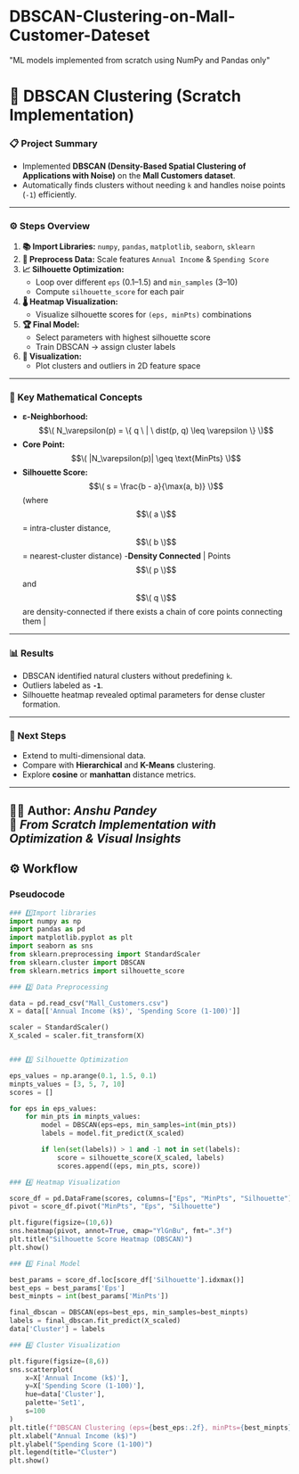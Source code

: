 # DBSCAN-Clustering-on-Mall-Customer-Dateset
"ML models implemented from scratch using NumPy and Pandas only"


# 🧠 DBSCAN Clustering (Scratch Implementation)

### 📋 Project Summary
- Implemented **DBSCAN (Density-Based Spatial Clustering of Applications with Noise)** on the **Mall Customers dataset**.  
- Automatically finds clusters without needing `k` and handles noise points (`-1`) efficiently.  

---

### ⚙️ Steps Overview
1. **📚 Import Libraries:** `numpy`, `pandas`, `matplotlib`, `seaborn`, `sklearn`  
2. **🧼 Preprocess Data:** Scale features `Annual Income` & `Spending Score`  
3. **📈 Silhouette Optimization:**  
   - Loop over different `eps` (0.1–1.5) and `min_samples` (3–10)  
   - Compute `silhouette_score` for each pair  
4. **🌡️ Heatmap Visualization:**  
   - Visualize silhouette scores for `(eps, minPts)` combinations  
5. **🏆 Final Model:**  
   - Select parameters with highest silhouette score  
   - Train DBSCAN → assign cluster labels  
6. **🎨 Visualization:**  
   - Plot clusters and outliers in 2D feature space  

---

### 🧮 Key Mathematical Concepts
- **ε-Neighborhood:** $$\( N_\varepsilon(p) = \{ q \ | \ dist(p, q) \leq \varepsilon \} \)$$  
- **Core Point:** $$\( |N_\varepsilon(p)| \geq \text{MinPts} \)$$  
- **Silhouette Score:** $$\( s = \frac{b - a}{\max(a, b)} \)$$
  (where $$\( a \)$$ = intra-cluster distance, $$\( b \)$$ = nearest-cluster distance)
  -**Density Connected** | Points $$\( p \)$$ and $$\( q \)$$ are density-connected if there exists a chain of core points connecting them |
  

---

### 📊 Results
- DBSCAN identified natural clusters without predefining `k`.  
- Outliers labeled as **`-1`**.  
- Silhouette heatmap revealed optimal parameters for dense cluster formation.  

---

### 🚀 Next Steps
- Extend to multi-dimensional data.  
- Compare with **Hierarchical** and **K-Means** clustering.  
- Explore **cosine** or **manhattan** distance metrics.  

---

👨‍💻 **Author:** *Anshu Pandey*  
📘 *From Scratch Implementation with Optimization & Visual Insights*
---

## ⚙️ Workflow

### Pseudocode
```python
### 1️⃣Import libraries
import numpy as np
import pandas as pd
import matplotlib.pyplot as plt
import seaborn as sns
from sklearn.preprocessing import StandardScaler
from sklearn.cluster import DBSCAN
from sklearn.metrics import silhouette_score

### 2️⃣ Data Preprocessing

data = pd.read_csv("Mall_Customers.csv")
X = data[['Annual Income (k$)', 'Spending Score (1-100)']]

scaler = StandardScaler()
X_scaled = scaler.fit_transform(X)


### 3️⃣ Silhouette Optimization

eps_values = np.arange(0.1, 1.5, 0.1)
minpts_values = [3, 5, 7, 10]
scores = []

for eps in eps_values:
    for min_pts in minpts_values:
        model = DBSCAN(eps=eps, min_samples=int(min_pts))
        labels = model.fit_predict(X_scaled)

        if len(set(labels)) > 1 and -1 not in set(labels):
            score = silhouette_score(X_scaled, labels)
            scores.append((eps, min_pts, score))

### 4️⃣ Heatmap Visualization

score_df = pd.DataFrame(scores, columns=["Eps", "MinPts", "Silhouette"])
pivot = score_df.pivot("MinPts", "Eps", "Silhouette")

plt.figure(figsize=(10,6))
sns.heatmap(pivot, annot=True, cmap="YlGnBu", fmt=".3f")
plt.title("Silhouette Score Heatmap (DBSCAN)")
plt.show()

### 5️⃣ Final Model

best_params = score_df.loc[score_df['Silhouette'].idxmax()]
best_eps = best_params['Eps']
best_minpts = int(best_params['MinPts'])

final_dbscan = DBSCAN(eps=best_eps, min_samples=best_minpts)
labels = final_dbscan.fit_predict(X_scaled)
data['Cluster'] = labels

### 6️⃣ Cluster Visualization

plt.figure(figsize=(8,6))
sns.scatterplot(
    x=X['Annual Income (k$)'], 
    y=X['Spending Score (1-100)'],
    hue=data['Cluster'],
    palette='Set1',
    s=100
)
plt.title(f"DBSCAN Clustering (eps={best_eps:.2f}, minPts={best_minpts})")
plt.xlabel("Annual Income (k$)")
plt.ylabel("Spending Score (1-100)")
plt.legend(title="Cluster")
plt.show()
